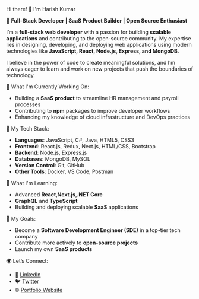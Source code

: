 Hi there! 👋 I'm Harish Kumar

🎯 **Full-Stack Developer | SaaS Product Builder | Open Source Enthusiast**

I’m a **full-stack web developer** with a passion for building **scalable applications** and contributing to the open-source community. My expertise lies in designing, developing, and deploying web applications using modern technologies like **JavaScript, React, Node.js, Express, and MongoDB**.

I believe in the power of code to create meaningful solutions, and I’m always eager to learn and work on new projects that push the boundaries of technology.

🚀 What I'm Currently Working On:
- Building a **SaaS product** to streamline HR management and payroll processes
- Contributing to **npm** packages to improve developer workflows
- Enhancing my knowledge of cloud infrastructure and DevOps practices

💼 My Tech Stack:
- **Languages**: JavaScript, C#, Java, HTML5, CSS3
- **Frontend**: React.js, Redux, Next.js, HTML/CSS, Bootstrap
- **Backend**: Node.js, Express.js
- **Databases**: MongoDB, MySQL
- **Version Control**: Git, GitHub
- **Other Tools**: Docker, VS Code, Postman

🌱 What I'm Learning:
- Advanced **React**,**Next.js**,**.NET Core**
- **GraphQL** and **TypeScript**
- Building and deploying scalable **SaaS** applications

🎯 My Goals:
- Become a **Software Development Engineer (SDE)** in a top-tier tech company
- Contribute more actively to **open-source projects**
- Launch my own **SaaS products**

🌍 Let’s Connect:
- 🔗 [LinkedIn](https://www.linkedin.com/in/harish-kumar-773aba1b6?utm_source=share&utm_campaign=share_via&utm_content=profile&utm_medium=android_app)
- 🐦 [Twitter](your-twitter-profile)
- 🌐 [Portfolio Website](your-website)

